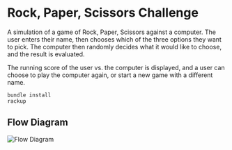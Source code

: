 # Rock, Paper, Scissors Challenge

A simulation of a game of Rock, Paper, Scissors against a computer. The user enters their name, then chooses which of the three options they want to pick. The computer then randomly decides what it would like to choose, and the result is evaluated.

The running score of the user vs. the computer is displayed, and a user can choose to play the computer again, or start a new game with a different name.

```
bundle install
rackup
```

## Flow Diagram


![Flow Diagram](https://drive.google.com/uc?export=view&id=1ehbTZpCRQZsWsLRcrY5hWElzRxX8i06D)